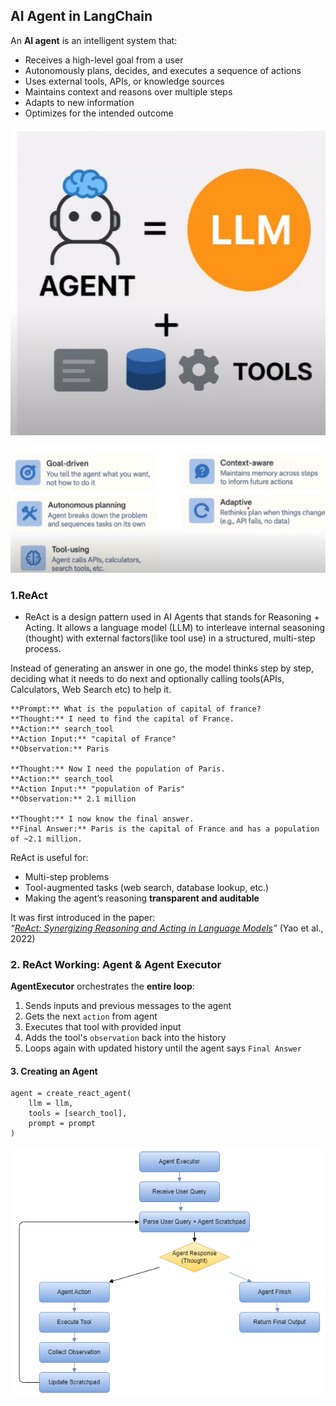 ## AI Agent in LangChain


An **AI agent** is an intelligent system that:

- Receives a high-level goal from a user
- Autonomously plans, decides, and executes a sequence of actions  
- Uses external tools, APIs, or knowledge sources  
- Maintains context and reasons over multiple steps  
- Adapts to new information  
- Optimizes for the intended outcome

![alt text](images/image17_01.png)

![alt text](images/image17_02.png)


### 1.ReAct
- ReAct is a design pattern used in AI Agents that stands for Reasoning + Acting. It allows a language model (LLM) to interleave internal seasoning (thought) with external factors(like tool use) in a structured, multi-step process.

Instead of generating an answer in one go, the model thinks step by step, deciding what it needs to do next and optionally calling tools(APIs, Calculators, Web Search etc) to help it.

```
**Prompt:** What is the population of capital of france?
**Thought:** I need to find the capital of France.  
**Action:** search_tool  
**Action Input:** "capital of France"  
**Observation:** Paris  

**Thought:** Now I need the population of Paris.  
**Action:** search_tool  
**Action Input:** "population of Paris"  
**Observation:** 2.1 million  

**Thought:** I now know the final answer.  
**Final Answer:** Paris is the capital of France and has a population of ~2.1 million.
```

ReAct is useful for:

- Multi-step problems
- Tool-augmented tasks (web search, database lookup, etc.)
- Making the agent’s reasoning **transparent and auditable**

It was first introduced in the paper:  
*“[ReAct: Synergizing Reasoning and Acting in Language Models](https://arxiv.org/pdf/2210.03629)”* (Yao et al., 2022)


### 2. ReAct Working: Agent & Agent Executor

**AgentExecutor** orchestrates the **entire loop**:

1. Sends inputs and previous messages to the agent  
2. Gets the next `action` from agent  
3. Executes that tool with provided input  
4. Adds the tool's `observation` back into the history  
5. Loops again with updated history until the agent says `Final Answer`

#### 3. Creating an Agent

```
agent = create_react_agent(
    llm = llm,
    tools = [search_tool],
    prompt = prompt
)

```

![Working of ReAct Agent](images/agent_workflow.drawio.png)